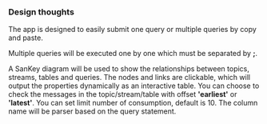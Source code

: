 ### Design thoughts
The app is designed to easily submit one query or multiple queries by copy and paste.

Multiple queries will be executed one by one which must be separated by **;**.

A SanKey diagram will be used to show the relationships between topics, streams, tables and queries. 
The nodes and links are clickable, which will output the properties dynamically as an interactive table.
You can choose to check the messages in the topic/stream/table with offset **'earliest'** or **'latest'**.
You can set limit number of consumption, default is 10. The column name will be parser based on the query statement.

